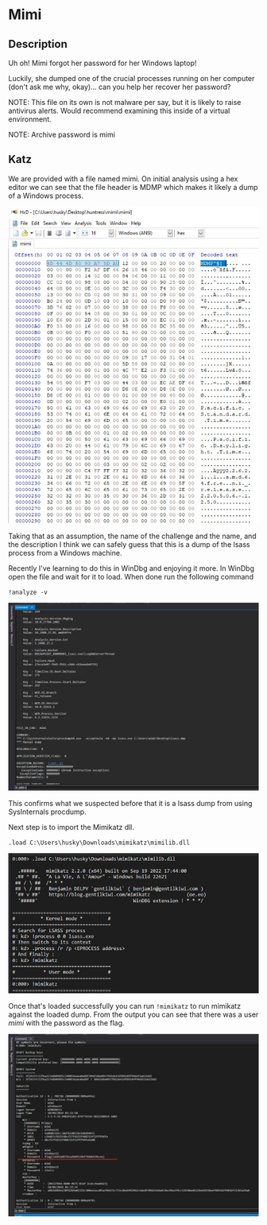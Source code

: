# Mimi

## Description

Uh oh! Mimi forgot her password for her Windows laptop!

Luckily, she dumped one of the crucial processes running on her computer (don't ask me why, okay)... can you help her recover her password?

NOTE: This file on its own is not malware per say, but it is likely to raise antivirus alerts. Would recommend examining this inside of a virtual environment.

NOTE: Archive password is mimi

## Katz

We are provided with a file named mimi. On initial analysis using a hex editor we can see that the file header is MDMP which makes it likely a dump of a Windows process.

![Hxd](1.jpg)

Taking that as an assumption, the name of the challenge and the name, and the description I think we can safely guess that this is a dump of the lsass process from a Windows machine.

Recently I've learning to do this in WinDbg and enjoying it more. In WinDbg open the file and wait for it to load. When done run the following command

```
!analyze -v
```

![Windbg](2.jpg)

This confirms what we suspected before that it is a lsass dump from using SysInternals procdump.

Next step is to import the Mimikatz dll.

```
.load C:\Users\husky\Downloads\mimikatz\mimilib.dll
```

![Mimiload](3.jpg)

Once that's loaded successfully you can run ```!mimikatz``` to run mimikatz against the loaded dump. From the output you can see that there was a user *mimi* with the password as the flag.

![flag](4.jpg)